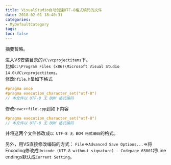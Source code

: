 ```yaml
---
title: VisualStudio自动创建UTF-8格式编码的文件
date: 2018-02-01 18:40:31
categories:
- MyDefaultCategory
tags:
toc: false
---
```

摘要暂略。  
<!-- more -->

进入VS安装目录的`VC\vcprojectitems`下。  
比如`C:\Program Files (x86)\Microsoft Visual Studio 14.0\VC\vcprojectitems`。  
修改`hfile.h`呈如下格式
```C++
#pragma once
#pragma execution_character_set("utf-8")
// 本文件以 UTF-8 无 BOM 格式编码
```
修改`newc++file.cpp`到如下内容
```C++
#pragma execution_character_set("utf-8")
// 本文件以 UTF-8 无 BOM 格式编码
```
并将这两个文件修改成`以 UTF-8 无 BOM 格式编码`的格式。

另外，用VS直接修改编码的方式：
`File`=>`Advanced Save Options...`=>将Encoding修改成`Unicode (UTF-8 without signature) - Codepage 65001`将Line endings默认成`Current Setting`。  
